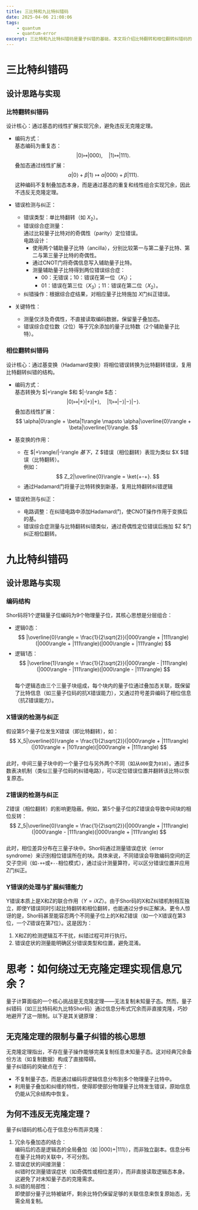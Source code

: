 ```yaml
---
title: 三比特和九比特纠错码
date: 2025-04-06 21:08:06
tags:
    - quantum
    - quantum-error
excerpt: 三比特和九比特纠错码是量子纠错的基础，本文将介绍比特翻转和相位翻转纠错码的设计思路、实现细节及其在量子信息处理中的应用。
---
```


# 三比特纠错码
## 设计思路与实现
### 比特翻转纠错码
设计核心：通过基态的线性扩展实现冗余，避免违反无克隆定理。  
- 编码方式：  
  基态编码为重复态：  
  $$
  |0\rangle \mapsto |000\rangle, \quad |1\rangle \mapsto |111\rangle.
  $$ 
  叠加态通过线性扩展：  
  $$
  \alpha|0\rangle + \beta|1\rangle \mapsto \alpha|000\rangle + \beta|111\rangle.
  $$ 
  这种编码不复制叠加态本身，而是通过基态的重复和线性组合实现冗余，因此不违反无克隆定理。

- 错误检测与纠正：  
  - 错误类型：单比特翻转（如 $X_2$）。  
  - 错误综合症测量：  
    通过比较量子比特对的奇偶性（parity）定位错误。  
    电路设计：  
    - 使用两个辅助量子比特（ancilla），分别比较第一与第二量子比特、第二与第三量子比特的奇偶性。  
    - 通过CNOT门将奇偶信息写入辅助量子比特。  
    - 测量辅助量子比特得到两位错误综合症：  
      - 00：无错误；10：错误在第一位（$X_1$）；  
      - 01：错误在第三位（$X_3$）；11：错误在第二位（$X_2$）。  
  - 纠错操作：根据综合症结果，对相应量子比特施加 $X$门纠正错误。

- 关键特性：  
  - 测量仅涉及奇偶性，不直接读取编码数据，保留量子叠加态。  
  - 错误综合症位数（2位）等于冗余添加的量子比特数（2个辅助量子比特）。  

### 相位翻转纠错码
设计核心：通过基变换（Hadamard变换）将相位错误转换为比特翻转错误，复用比特翻转纠错的结构。  
- 编码方式：  
  基态转换为 $|+\rangle $和 $|-\rangle $态：  
  $$
  |0\rangle \mapsto |+\rangle|+\rangle|+\rangle, \quad |1\rangle \mapsto |-\rangle|-\rangle|-\rangle.
  $$ 
  叠加态线性扩展：  
  $$
  \alpha|0\rangle + \beta|1\rangle \mapsto \alpha|\overline{0}\rangle + \beta|\overline{1}\rangle.
  $$ 

- 基变换的作用：  
  - 在 $|+\rangle/|-\rangle $基下，$Z $错误（相位翻转）表现为类似 $X $错误（比特翻转）。  
    例如：  
    $$
    Z_2|\overline{0}\rangle = \ket{+-+}.
    $$ 
  - 通过Hadamard门将量子比特转换到新基，复用比特翻转纠错逻辑

- 错误检测与纠正：  
  - 电路调整：在纠错电路中添加Hadamard门，使CNOT操作作用于变换后的基。  
  - 错误综合症测量与比特翻转纠错类似，通过奇偶性定位错误后施加 $Z $门纠正相位翻转。  


# 九比特纠错码
## 设计思路与实现
### 编码结构  
Shor码将1个逻辑量子位编码为9个物理量子位，其核心思想是分层组合：  
- 逻辑0态：  
  $$
  |\overline{0}\rangle = \frac{1}{2\sqrt{2}}(|000\rangle + |111\rangle)(|000\rangle + |111\rangle)(|000\rangle + |111\rangle)
  $$  
- 逻辑1态：  
  $$
  |\overline{1}\rangle = \frac{1}{2\sqrt{2}}(|000\rangle - |111\rangle)(|000\rangle - |111\rangle)(|000\rangle - |111\rangle)
  $$  
每个逻辑态由三个三量子块组成，每个块内的量子位通过叠加态关联，既保留了比特信息（如三量子位码的抗X错误能力），又通过符号差异编码了相位信息（抗Z错误能力）。


### X错误的检测与纠正  
假设第5个量子位发生X错误（即比特翻转），如：  
$$
X_5|\overline{0}\rangle = \frac{1}{2\sqrt{2}}(|000\rangle + |111\rangle)(|010\rangle + |101\rangle)(|000\rangle + |111\rangle)
$$  
此时，中间三量子块中的一个量子位与另外两个不同（如从`000`变为`010`）。通过多数表决机制（类似三量子位码的纠错电路），可以定位错误位置并翻转该比特以恢复原态。


### Z错误的检测与纠正  
Z错误（相位翻转）的影响更隐蔽。例如，第5个量子位的Z错误会导致中间块的相位反转：  
$$
Z_5|\overline{0}\rangle = \frac{1}{2\sqrt{2}}(|000\rangle + |111\rangle)(|000\rangle - |111\rangle)(|000\rangle + |111\rangle)
$$  
此时，相位差异分布在三量子块中。Shor码通过测量错误症状（error syndrome）来识别相位错误所在的块。具体来说，不同错误会导致编码空间的正交子空间（如`-++`或`+--`相位模式），通过设计测量算符，可以区分错误位置并应用Z门纠正。


### Y错误的处理与扩展纠错能力  
Y错误本质上是X和Z的联合作用（$Y = iXZ$）。由于Shor码的X和Z纠错机制相互独立，即使Y错误同时引起比特翻转和相位翻转，也能通过分步纠正解决。更令人惊讶的是，Shor码甚至能容忍两个不同量子位上的X和Z错误（如一个X错误在第3位，一个Z错误在第7位）。这是因为：  
1. X和Z的检测逻辑互不干扰，纠错过程可并行执行。  
2. 错误症状的测量能明确区分错误类型和位置，避免混淆。

# 思考：如何绕过无克隆定理实现信息冗余？

量子计算面临的一个核心挑战是无克隆定理——无法复制未知量子态。然而，量子纠错码（如三比特码和九比特Shor码）通过信息分布式冗余而非直接克隆，巧妙地避开了这一限制。以下是其关键原理：


## 无克隆定理的限制与量子纠错的核心思想
无克隆定理指出，不存在量子操作能够完美复制任意未知量子态。这对经典冗余备份方法（如复制数据）构成了直接障碍。  
量子纠错码的突破点在于：  
- 不复制量子态，而是通过编码将逻辑信息分布到多个物理量子比特中。  
- 利用量子叠加和纠缠的特性，使得即使部分物理量子比特发生错误，原始信息仍能从冗余结构中恢复。


## 为何不违反无克隆定理？
量子纠错码的核心在于信息分布而非克隆：  
1. 冗余与叠加态的结合：  
   编码后的态是逻辑态的全局叠加（如 $|000\rangle + |111\rangle$），而非独立副本。信息分布在量子比特的关联中，不可分割。  
2. 错误症状的间接测量：  
   纠错时仅测量错误症状（如奇偶性或相位差异），而非直接读取逻辑态本身。这避免了对未知量子态的克隆需求。  
3. 纠错的局部性：  
   即使部分量子比特被破坏，剩余比特仍保留足够的关联信息来恢复原始态，无需全局复制。